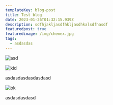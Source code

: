 ```yaml
---
templateKey: blog-post
title: Test blog
date: 2023-01-26T01:32:15.939Z
description: sdfhjakljasdfhkljasdhkalsdfhasdf
featuredpost: true
featuredimage: /img/chemex.jpg
tags:
  - asdasdas
---
```

![asd](https://images.unsplash.com/photo-1674614076365-5be8e381576c?ixlib=rb-4.0.3&ixid=MnwxMjA3fDB8MHxwaG90by1wYWdlfHx8fGVufDB8fHx8&auto=format&fit=crop&w=688&q=80 "123")

![kid](https://images.unsplash.com/photo-1674649206998-dfa81167bc36?ixlib=rb-4.0.3&ixid=MnwxMjA3fDB8MHxwaG90by1wYWdlfHx8fGVufDB8fHx8&auto=format&fit=crop&w=687&q=80 "kid")

a﻿sdasdasdasdasdasd

![ok](/img/photo-1662581871665-f299ba8ace07.avif "yep")

a﻿sdasdasdasd